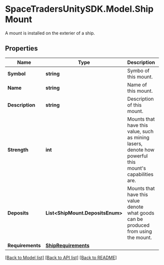 # SpaceTradersUnitySDK.Model.ShipMount
A mount is installed on the exterier of a ship.

## Properties

Name | Type | Description | Notes
------------ | ------------- | ------------- | -------------
**Symbol** | **string** | Symbo of this mount. | 
**Name** | **string** | Name of this mount. | 
**Description** | **string** | Description of this mount. | [optional] 
**Strength** | **int** | Mounts that have this value, such as mining lasers, denote how powerful this mount&#39;s capabilities are. | [optional] 
**Deposits** | **List&lt;ShipMount.DepositsEnum&gt;** | Mounts that have this value denote what goods can be produced from using the mount. | [optional] 
**Requirements** | [**ShipRequirements**](ShipRequirements.md) |  | 

[[Back to Model list]](../README.md#documentation-for-models) [[Back to API list]](../README.md#documentation-for-api-endpoints) [[Back to README]](../README.md)

